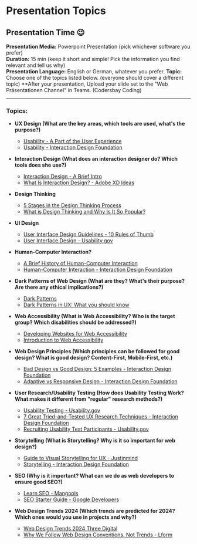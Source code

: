 # Presentation Topics
## Presentation Time 😉

**Presentation Media:** Powerpoint Presentation (pick whichever software you prefer)  
**Duration:** 15 min (keep it short and simple! Pick the information you find relevant and tell us why)  
**Presentation Language:** English or German, whatever you prefer.
**Topic:** Choose one of the topics listed below. (everyone should cover a different topic)
**After your presentation, Upload your slide set to the "Web Präsentationen Channel" in Teams. (Codersbay Coding)

---

### Topics:

* **UX Design (What are the key areas, which tools are used, what's the purpose?)**
  - [Usability - A Part of the User Experience](https://www.interaction-design.org/literature/article/usability-a-part-of-the-user-experience)
  - [Usability - Interaction Design Foundation](https://www.interaction-design.org/literature/topics/usability)

* **Interaction Design (What does an interaction designer do? Which tools does she use?)**
  - [Interaction Design - A Brief Intro](https://www.interaction-design.org/literature/book/the-encyclopedia-of-human-computer-interaction-2nd-ed/interaction-design-brief-intro)
  - [What Is Interaction Design? - Adobe XD Ideas](https://xd.adobe.com/ideas/principles/human-computer-interaction/what-is-interaction-design/)

* **Design Thinking**
  - [5 Stages in the Design Thinking Process](https://www.interaction-design.org/literature/article/5-stages-in-the-design-thinking-process)
  - [What is Design Thinking and Why Is It So Popular?](https://www.interaction-design.org/literature/article/what-is-design-thinking-and-why-is-it-so-popular)

* **UI Design**
  - [User Interface Design Guidelines - 10 Rules of Thumb](https://www.interaction-design.org/literature/article/user-interface-design-guidelines-10-rules-of-thumb)
  - [User Interface Design - Usability.gov](https://www.usability.gov/what-and-why/user-interface-design.html)

* **Human-Computer Interaction?**
  - [A Brief History of Human-Computer Interaction](https://www.interaction-design.org/literature/article/a-brief-history-of-human-computer-interaction)
  - [Human-Computer Interaction - Interaction Design Foundation](https://www.interaction-design.org/literature/topics/human-computer-interaction)

* **Dark Patterns of Web Design (What are they? What's their purpose? Are there any ethical implications?)**
  - [Dark Patterns](https://www.darkpatterns.org/)
  - [Dark Patterns in UX: What you should know](https://adamfard.com/blog/dark-patterns-ux)

* **Web Accessibility (What is Web Accessibility? Who is the target group? Which disabilities should be addressed?)**
  - [Developing Websites for Web Accessibility](https://www.w3.org/WAI/tips/developing/)
  - [Introduction to Web Accessibility](https://www.w3.org/WAI/fundamentals/accessibility-intro/)

* **Web Design Principles (Which principles can be followed for good design? What is good design? Content-First, Mobile-First, etc.)**
  - [Bad Design vs Good Design: 5 Examples - Interaction Design Foundation](https://www.interaction-design.org/literature/article/bad-design-vs-good-design-5-examples-we-can-learn-frombad-design-vs-good-design-5-examples-we-can-learn-from-130706)
  - [Adaptive vs Responsive Design - Interaction Design Foundation](https://www.interaction-design.org/literature/article/adaptive-vs-responsive-design)

* **User Research/Usability Testing (How does Usability Testing Work? What makes it different from "regular" research methods?)**
  - [Usability Testing - Usability.gov](https://www.usability.gov/how-to-and-tools/methods/usability-testing.html)
  - [7 Great Tried-and-Tested UX Research Techniques - Interaction Design Foundation](https://www.interaction-design.org/literature/article/7-great-tried-and-tested-ux-research-techniques)
  - [Recruiting Usability Test Participants - Usability.gov](https://www.usability.gov/how-to-and-tools/methods/recruiting-usability-test-participants.html)

* **Storytelling (What is Storytelling? Why is it so important for web design?)**
  - [Guide to Visual Storytelling for UX - Justinmind](https://www.justinmind.com/blog/guide-to-visual-storytelling-for-ux/)
  - [Storytelling - Interaction Design Foundation](https://www.interaction-design.org/literature/topics/storytelling)

* **SEO (Why is it important? What can we do as web developers to ensure good SEO?)**
  - [Learn SEO - Mangools](https://mangools.com/blog/learn-seo/)
  - [SEO Starter Guide - Google Developers](https://developers.google.com/search/docs/beginner/seo-starter-guide?visit_id=637781941115378733-3017647032&rd=1)

* **Web Design Trends 2024 (Which trends are predicted for 2024? Which ones would you use in projects and why?)**
  - [Web Design Trends 2024 Three Digital](https://www.theedigital.com/blog/web-design-trends)
  - [Why We Follow Web Design Conventions, Not Trends - Lform](https://lform.com/blog/post/why-we-follow-web-design-conventions-not-trends/)
